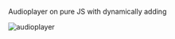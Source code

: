 Audioplayer on pure JS with dynamically adding

<img src="https://sun9-48.userapi.com/c855324/v855324749/1bfa43/xY4gl-rO6Ao.jpg" alt="audioplayer">
